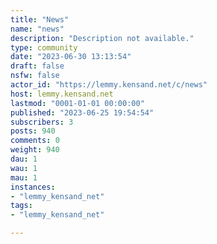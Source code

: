 ```yaml
---
title: "News" 
name: "news"
description: "Description not available."
type: community
date: "2023-06-30 13:13:54"
draft: false
nsfw: false
actor_id: "https://lemmy.kensand.net/c/news"
host: lemmy.kensand.net
lastmod: "0001-01-01 00:00:00"
published: "2023-06-25 19:54:54"
subscribers: 3
posts: 940
comments: 0
weight: 940
dau: 1
wau: 1
mau: 1
instances:
- "lemmy_kensand_net"
tags: 
- "lemmy_kensand_net"

---
```

